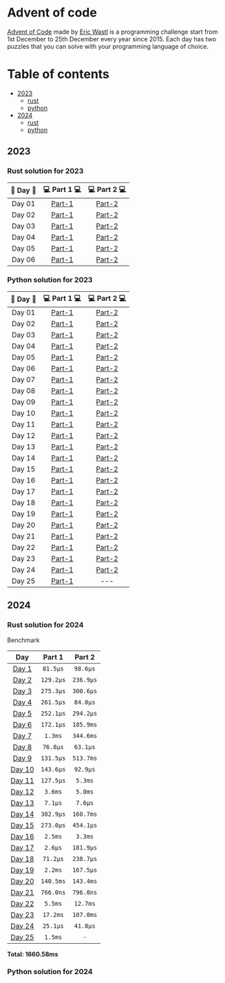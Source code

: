 # Advent of code

[Advent of Code](https://adventofcode.com/) made by [Eric Wastl](http://was.tl/) is a programming challenge start from
1st December to 25th December every year since 2015. Each day has two puzzles that you can solve with your programming
language of choice.

Table of contents
=================

<!--ts-->
* [2023](#2023)
  * [rust](#rust-solution-for-2023)
  * [python](#python-solution-for-2023)
* [2024](#2024)
  * [rust](#rust-solution-for-2024)
  * [python](#python-solution-for-2023)
<!--te-->


## 2023

### Rust solution for 2023

| 🎄 Day 🎄 |           💻 Part 1 💻            |           💻 Part 2 💻            |
|:---------:|:---------------------------------:|:---------------------------------:|
|  Day 01   | [Part-1](2023/rust/src/bin/01.rs) | [Part-2](2023/rust/src/bin/01.rs) |
|  Day 02   | [Part-1](2023/rust/src/bin/02.rs) | [Part-2](2023/rust/src/bin/02.rs) |
|  Day 03   | [Part-1](2023/rust/src/bin/03.rs) | [Part-2](2023/rust/src/bin/03.rs) |
|  Day 04   | [Part-1](2023/rust/src/bin/04.rs) | [Part-2](2023/rust/src/bin/04.rs) |
|  Day 05   | [Part-1](2023/rust/src/bin/05.rs) | [Part-2](2023/rust/src/bin/05.rs) |
|  Day 06   | [Part-1](2023/rust/src/bin/06.rs) | [Part-2](2023/rust/src/bin/06.rs) |

### Python solution for 2023

| 🎄 Day 🎄 |             💻 Part 1 💻             |             💻 Part 2 💻             |
|:---------:|:------------------------------------:|:------------------------------------:|
|  Day 01   | [Part-1](2023/python/day-1/main.py)  | [Part-2](2023/python/day-1/main2.py) |
|  Day 02   | [Part-1](2023/python/day-2/main.py)  | [Part-2](2023/python/day-2/main2.py) |
|  Day 03   | [Part-1](2023/python/day-3/main.py)  | [Part-2](2023/python/day-3/main.py)  |
|  Day 04   | [Part-1](2023/python/day-4/main.py)  | [Part-2](2023/python/day-4/main.py)  |
|  Day 05   | [Part-1](2023/python/day-5/main.py)  | [Part-2](2023/python/day-5/main.py)  |
|  Day 06   | [Part-1](2023/python/day-6/main.py)  | [Part-2](2023/python/day-6/main.py)  |
|  Day 07   | [Part-1](2023/python/day-7/main.py)  | [Part-2](2023/python/day-7/main.py)  |
|  Day 08   | [Part-1](2023/python/day-8/main.py)  | [Part-2](2023/python/day-8/main.py)  |
|  Day 09   | [Part-1](2023/python/day-9/main.py)  | [Part-2](2023/python/day-9/main.py)  |
|  Day 10   | [Part-1](2023/python/day-10/main.py) | [Part-2](2023/python/day-10/main.py) |
|  Day 11   | [Part-1](2023/python/day-11/main.py) | [Part-2](2023/python/day-11/main.py) |
|  Day 12   | [Part-1](2023/python/day-12/main.py) | [Part-2](2023/python/day-12/main.py) |
|  Day 13   | [Part-1](2023/python/day-13/main.py) | [Part-2](2023/python/day-13/main.py) |
|  Day 14   | [Part-1](2023/python/day-14/main.py) | [Part-2](2023/python/day-14/main.py) |
|  Day 15   | [Part-1](2023/python/day-15/main.py) | [Part-2](2023/python/day-15/main.py) |
|  Day 16   | [Part-1](2023/python/day-16/main.py) | [Part-2](2023/python/day-16/main.py) |
|  Day 17   | [Part-1](2023/python/day-17/main.py) | [Part-2](2023/python/day-17/main.py) |
|  Day 18   | [Part-1](2023/python/day-18/main.py) | [Part-2](2023/python/day-18/main.py) |
|  Day 19   | [Part-1](2023/python/day-19/main.py) | [Part-2](2023/python/day-19/main.py) |
|  Day 20   | [Part-1](2023/python/day-20/main.py) | [Part-2](2023/python/day-20/main.py) |
|  Day 21   | [Part-1](2023/python/day-21/main.py) | [Part-2](2023/python/day-21/main.py) |
|  Day 22   | [Part-1](2023/python/day-22/main.py) | [Part-2](2023/python/day-22/main.py) |
|  Day 23   | [Part-1](2023/python/day-23/main.py) | [Part-2](2023/python/day-23/main.py) |
|  Day 24   | [Part-1](2023/python/day-24/main.py) | [Part-2](2023/python/day-24/main.py) |
|  Day 25   | [Part-1](2023/python/day-25/main.py) |                 ---                  |

## 2024

### Rust solution for 2024

Benchmark

|            Day            |  Part 1   |  Part 2   |
|:-------------------------:|:---------:|:---------:|
| [Day 1](./src/bin/01.rs)  | `81.5µs`  | `98.6µs`  |
| [Day 2](./src/bin/02.rs)  | `129.2µs` | `236.9µs` |
| [Day 3](./src/bin/03.rs)  | `275.3µs` | `300.6µs` |
| [Day 4](./src/bin/04.rs)  | `261.5µs` | `84.0µs`  |
| [Day 5](./src/bin/05.rs)  | `252.1µs` | `294.2µs` |
| [Day 6](./src/bin/06.rs)  | `172.1µs` | `185.9ms` |
| [Day 7](./src/bin/07.rs)  |  `1.3ms`  | `344.6ms` |
| [Day 8](./src/bin/08.rs)  | `76.8µs`  | `63.1µs`  |
| [Day 9](./src/bin/09.rs)  | `131.5µs` | `513.7ms` |
| [Day 10](./src/bin/10.rs) | `143.6µs` | `92.9µs`  |
| [Day 11](./src/bin/11.rs) | `127.5µs` |  `5.3ms`  |
| [Day 12](./src/bin/12.rs) |  `3.6ms`  |  `5.0ms`  |
| [Day 13](./src/bin/13.rs) |  `7.1µs`  |  `7.6µs`  |
| [Day 14](./src/bin/14.rs) | `382.9µs` | `160.7ms` |
| [Day 15](./src/bin/15.rs) | `273.0µs` | `454.1µs` |
| [Day 16](./src/bin/16.rs) |  `2.5ms`  |  `3.3ms`  |
| [Day 17](./src/bin/17.rs) |  `2.6µs`  | `181.9µs` |
| [Day 18](./src/bin/18.rs) | `71.2µs`  | `238.7µs` |
| [Day 19](./src/bin/19.rs) |  `2.2ms`  | `167.5µs` |
| [Day 20](./src/bin/20.rs) | `140.5ms` | `143.4ms` |
| [Day 21](./src/bin/21.rs) | `766.0ns` | `796.0ns` |
| [Day 22](./src/bin/22.rs) |  `5.5ms`  | `12.7ms`  |
| [Day 23](./src/bin/23.rs) | `17.2ms`  | `107.0ms` |
| [Day 24](./src/bin/24.rs) | `25.1µs`  | `41.8µs`  |
| [Day 25](./src/bin/25.rs) |  `1.5ms`  |    `-`    |

**Total: 1660.58ms**

### Python solution for 2024
